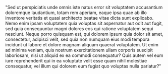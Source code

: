 "Sed ut perspiciatis unde omnis iste natus error sit voluptatem accusantium doloremque laudantium, totam rem aperiam, eaque ipsa quae 
ab illo inventore veritatis et quasi architecto beatae vitae dicta 
sunt explicabo. Nemo enim ipsam voluptatem quia voluptas sit 
aspernatur aut odit aut fugit, sed quia consequuntur magni 
dolores eos qui ratione voluptatem sequi nesciunt. Neque porro 
quisquam est, qui dolorem ipsum quia dolor sit amet, 
consectetur, adipisci velit, sed quia non numquam eius 
modi tempora incidunt ut labore et dolore magnam aliquam 
quaerat voluptatem. Ut enim ad minima veniam, quis nostrum exercitationem ullam corporis suscipit laboriosam, nisi ut aliquid ex 
ea commodi consequatur? Quis autem vel eum iure reprehenderit qui in 
ea voluptate velit esse quam nihil molestiae consequatur, vel illum 
qui dolorem eum fugiat quo voluptas nulla pariatur?"